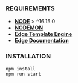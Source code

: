 ### REQUIREMENTS
- **[NODE](https://nodejs.org/en)** > ^16.15.0
- **[NODEMON](https://www.npmjs.com/package/nodemon)**
- **[Edge Template Engine](https://github.com/ecrmnn/express-edge)**
- **[Edge Documentation](https://docs.adonisjs.com/guides/views/introduction)**
### INSTALLATION
```shell
npm install 
npm run start
```



